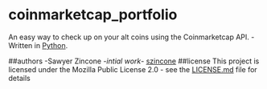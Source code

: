 # **coinmarketcap_portfolio**
An easy way to check up on your alt coins using the Coinmarketcap API.
-Written in [Python](https://www.python.org/).

##authors
-Sawyer Zincone -_intial work_- [szincone](https://github.com/szincone)
##license
This project is licensed under the Mozilla Public License 2.0 - see the [LICENSE.md](https://github.com/szincone/coinmarketcap_portfolio/master/LICENSE.md) file for details
